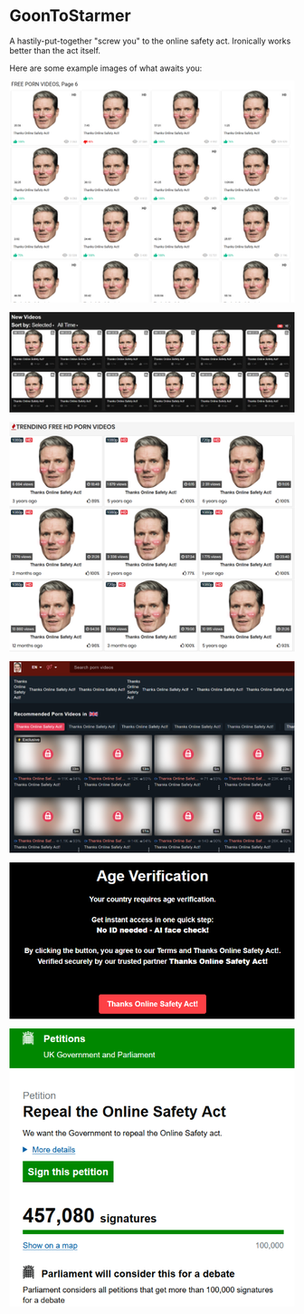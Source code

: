 # GoonToStarmer
A hastily-put-together "screw you" to the online safety act. Ironically works better than the act itself.

Here are some example images of what awaits you:

![Doesn't Keir look so bashful?](./preview_images/1.png)

![No porn for bad boys. :3](./preview_images/2.png)

![These are all free sites with no verification by the way.](./preview_images/3.png)

![Some of the replacements are a bit... aggressive.](./preview_images/4.png)

![Thanks Online Safety Act!](./preview_images/5.png)

![Sign if you haven't. "No" doesn't always mean no when it comes to law.](./preview_images/6.png)